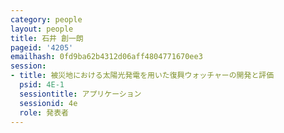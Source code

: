 ```yaml
---
category: people
layout: people
title: 石井 創一朗
pageid: '4205'
emailhash: 0fd9ba62b4312d06aff4804771670ee3
session:
- title: 被災地における太陽光発電を用いた復興ウォッチャーの開発と評価
  psid: 4E-1
  sessiontitle: アプリケーション
  sessionid: 4e
  role: 発表者
---
```

